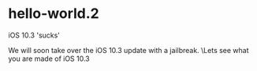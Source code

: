 # hello-world.2

iOS 10.3 'sucks'

  We will soon take over the iOS 10.3 update with a jailbreak.
\Lets see what you are made of iOS 10.3

